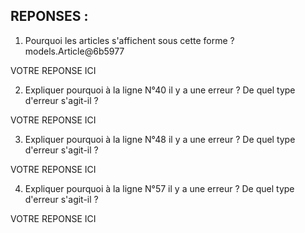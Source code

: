 ## REPONSES :
1. Pourquoi les articles s'affichent sous cette forme ?
models.Article@6b5977

VOTRE REPONSE ICI

2. Expliquer pourquoi à la ligne N°40 il y a une erreur ? De quel type d'erreur s'agit-il ?

VOTRE REPONSE ICI

3. Expliquer pourquoi à la ligne N°48 il y a une erreur ? De quel type d'erreur s'agit-il ?

VOTRE REPONSE ICI

4. Expliquer pourquoi à la ligne N°57 il y a une erreur ? De quel type d'erreur s'agit-il ?

VOTRE REPONSE ICI

